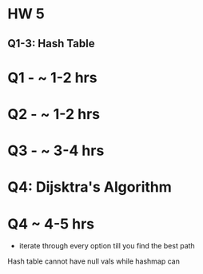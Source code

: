 # HW 5
## Q1-3: Hash Table
# Q1 - ~ 1-2 hrs

# Q2 - ~ 1-2 hrs

# Q3 - ~ 3-4 hrs

# Q4: Dijsktra's Algorithm
# Q4 ~ 4-5 hrs
- iterate through every option till you find the best path


Hash table cannot have null vals while hashmap can